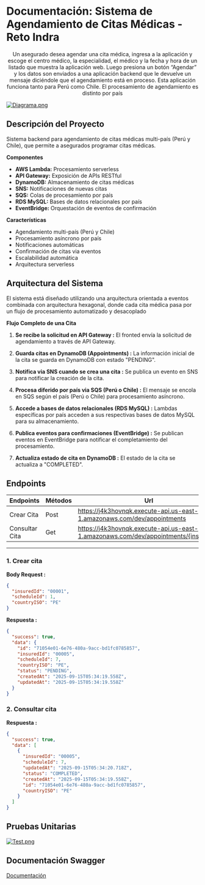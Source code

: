 # Documentación: Sistema de Agendamiento de Citas Médicas - Reto Indra

<p style="text-align:center;">Un asegurado desea agendar una cita médica, ingresa a la aplicación y escoge el centro médico,
la especialidad, el médico y la fecha y hora de un listado que muestra la aplicación web. Luego
presiona un botón “Agendar” y los datos son enviados a una aplicación backend que le devuelve
un mensaje diciéndole que el agendamiento está en proceso.
Esta aplicación funciona tanto para Perú como Chile. El procesamiento de agendamiento es
distinto por país</p>

[![Diagrama.png](https://i.ibb.co/s9ZFb0qR/Diagrama.png)](https://ibb.co/chjNkGQ3)


## Descripción del Proyecto

Sistema backend para agendamiento de citas médicas multi-país (Perú y Chile), que permite a asegurados programar citas médicas.

**Componentes**

- **AWS Lambda:** Procesamiento serverless
- **API Gateway:** Exposición de APIs RESTful
- **DynamoDB:** Almacenamiento de citas médicas
- **SNS:** Notificaciones de nuevas citas
- **SQS:** Colas de procesamiento por país
- **RDS MySQL:** Bases de datos relacionales por país
- **EventBridge:** Orquestación de eventos de confirmación

**Características**

- Agendamiento multi-país (Perú y Chile)
- Procesamiento asíncrono por país
- Notificaciones automáticas
- Confirmación de citas via eventos
- Escalabilidad automática
- Arquitectura serverless


## Arquitectura del Sistema

El sistema está diseñado utilizando una arquitectura orientada a eventos combinada con arquitectura hexagonal, donde cada cita médica pasa por un flujo de procesamiento automatizado y desacoplado

**Flujo Completo de una Cita**

1. **Se recibe la solicitud en API Gateway :**  El fronted envía la solicitud de agendamiento a través de API Gateway.

2. **Guarda citas en DynamoDB (Appointments) :**  La información inicial de la cita se guarda en DynamoDB con estado "PENDING".

3. **Notifica via SNS cuando se crea una cita :**  Se publica un evento en SNS para notificar la creación de la cita.

4. **Procesa diferido por país via SQS (Perú o Chile) :**  El mensaje se encola en SQS según el país (Perú o Chile) para procesamiento asíncrono.

5. **Accede a bases de datos relacionales (RDS MySQL) :**  Lambdas específicas por país acceden a sus respectivas bases de datos MySQL para su almacenamiento.

6. **Publica eventos para confirmaciones (EventBridge) :**  Se publican eventos en EventBridge para notificar el completamiento del procesamiento.

7. **Actualiza estado de cita en DynamoDB :**  El estado de la cita se actualiza a "COMPLETED".

## Endpoints


| Endpoints | Métodos | Url |
|----------|----------|----------|
| Crear Cita    | Post  | https://j4k3hovnqk.execute-api.us-east-1.amazonaws.com/dev/appointments  |
| Consultar Cita    | Get  | https://j4k3hovnqk.execute-api.us-east-1.amazonaws.com/dev/appointments/{insuredId}|

---
### 1. Crear cita 

**Body Request :**
```json
{
  "insuredId": "00001",
  "scheduleId": 1,
  "countryISO": "PE"
}
```
**Respuesta :**


```json
{
  "success": true,
  "data": {
    "id": "71054e01-6e76-480a-9acc-bd1fc0785857",
    "insuredId": "00005",
    "scheduleId": 7,
    "countryISO": "PE",
    "status": "PENDING",
    "createdAt": "2025-09-15T05:34:19.558Z",
    "updatedAt": "2025-09-15T05:34:19.558Z"
  }
}
```

### 2. Consultar cita 

**Respuesta :**


```json
{
  "success": true,
  "data": [
    {
      "insuredId": "00005",
      "scheduleId": 7,
      "updatedAt": "2025-09-15T05:34:20.718Z",
      "status": "COMPLETED",
      "createdAt": "2025-09-15T05:34:19.558Z",
      "id": "71054e01-6e76-480a-9acc-bd1fc0785857",
      "countryISO": "PE"
    }
  ]
}
```

## Pruebas Unitarias

[![Test.png](https://i.ibb.co/WpPrYGvQ/Tets.png)](https://ibb.co/cXCW7khP)

## Documentación Swagger
[Documentación](https://9h788vawhi.execute-api.us-east-1.amazonaws.com/swagger)
